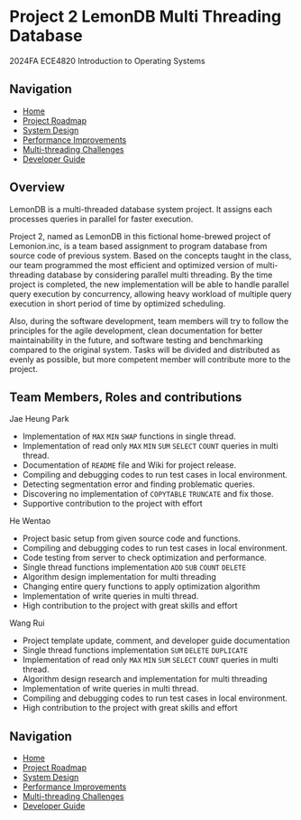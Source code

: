 ﻿# Project 2 LemonDB Multi Threading Database

2024FA ECE4820 Introduction to Operating Systems


## Navigation
- [Home](Home.md)
- [Project Roadmap](RoadMap.md)
- [System Design](Design.md)
- [Performance Improvements](Performance.md)
- [Multi-threading Challenges](MultiThreading.md)
- [Developer Guide](DeveloperGuide.md)


## Overview

LemonDB is a multi-threaded database system project.
It assigns each processes queries in parallel for faster execution.

Project 2, named as LemonDB in this fictional home-brewed project of Lemonion.inc,
is a team based assignment to program database from source code of previous system.
Based on the concepts taught in the class, our team programmed the most efficient and
optimized version of multi-threading database by considering parallel multi threading.
By the time project is completed, the new implementation will be able to handle parallel
query execution by concurrency, allowing heavy workload of multiple query execution in
short period of time by optimized scheduling.

Also, during the software development, team members will try to follow the principles
for the agile development, clean documentation for better maintainability in the future,
and software testing and benchmarking compared to the original system.
Tasks will be divided and distributed as evenly as possible,
but more competent member will contribute more to the project.


## Team Members, Roles and contributions

Jae Heung Park

- Implementation of `MAX` `MIN` `SWAP` functions in single thread.
- Implementation of read  only `MAX` `MIN` `SUM` `SELECT` `COUNT` queries in multi thread.
- Documentation of `README` file and Wiki for project release.
- Compiling and debugging codes to run test cases in local environment.
- Detecting segmentation error and finding problematic queries.
- Discovering no implementation of `COPYTABLE` `TRUNCATE` and fix those.
- Supportive contribution to the project with effort

He Wentao

- Project basic setup from given source code and functions.
- Compiling and debugging codes to run test cases in local environment.
- Code testing from server to check optimization and performance.
- Single thread functions implementation `ADD` `SUB` `COUNT` `DELETE`
- Algorithm design implementation for multi threading
- Changing entire query functions to apply optimization algorithm
- Implementation of write queries in multi thread.
- High contribution to the project with great skills and effort

Wang Rui

- Project template update, comment, and developer guide documentation
- Single thread functions implementation `SUM` `DELETE` `DUPLICATE`
- Implementation of read  only `MAX` `MIN` `SUM` `SELECT` `COUNT` queries in multi thread.
- Algorithm design research and implementation for multi threading
- Implementation of write queries in multi thread.
- Compiling and debugging codes to run test cases in local environment.
- High contribution to the project with great skills and effort


## Navigation
- [Home](Home.md)
- [Project Roadmap](RoadMap.md)
- [System Design](Design.md)
- [Performance Improvements](Performance.md)
- [Multi-threading Challenges](MultiThreading.md)
- [Developer Guide](DeveloperGuide.md)
